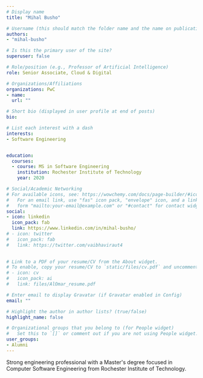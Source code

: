 ```yaml
---
# Display name
title: "Mihal Busho"

# Username (this should match the folder name and the name on publications)
authors:
- "mihal-busho"

# Is this the primary user of the site?
superuser: false

# Role/position (e.g., Professor of Artificial Intelligence)
role: Senior Associate, Cloud & Digital

# Organizations/Affiliations
organizations: PwC
- name: 
  url: ""

# Short bio (displayed in user profile at end of posts)
bio: 

# List each interest with a dash
interests:
- Software Engineering


education:
  courses:
  - course: MS in Software Engineering
    institution: Rochester Institute of Technology
    year: 2020

# Social/Academic Networking
# For available icons, see: https://wowchemy.com/docs/page-builder/#icons
#   For an email link, use "fas" icon pack, "envelope" icon, and a link in the
#   form "mailto:your-email@example.com" or "#contact" for contact widget.
social:
- icon: linkedin
  icon_pack: fab
  link: https://www.linkedin.com/in/mihal-busho/
# - icon: twitter
#   icon_pack: fab
#   link: https://twitter.com/vaibhaviraut4

  
# Link to a PDF of your resume/CV from the About widget.
# To enable, copy your resume/CV to `static/files/cv.pdf` and uncomment the lines below.
# - icon: cv
#   icon_pack: ai
#   link: files/AlOmar_resume.pdf

# Enter email to display Gravatar (if Gravatar enabled in Config)
email: ""

# Highlight the author in author lists? (true/false)
highlight_name: false

# Organizational groups that you belong to (for People widget)
#   Set this to `[]` or comment out if you are not using People widget.
user_groups:
- Alumni
---
```


Strong engineering professional with a Master's degree focused in Computer Software Engineering from Rochester Institute of Technology. 
